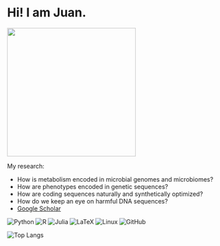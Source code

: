 # Hi! I am Juan.

<img src="https://github.com/juanvillada/juanvillada.github.io/blob/master/img/github_page.png" width="300px">

My research:
- How is metabolism encoded in microbial genomes and microbiomes?
- How are phenotypes encoded in genetic sequences?
- How are coding sequences naturally and synthetically optimized?
- How do we keep an eye on harmful DNA sequences?
- [Google Scholar](https://scholar.google.com/citations?user=T-LwsdoAAAAJ&hl=en)


![Python](https://img.shields.io/badge/python-3670A0?style=for-the-badge&logo=python&logoColor=ffdd54) ![R](https://img.shields.io/badge/r-%23276DC3.svg?style=for-the-badge&logo=r&logoColor=white) ![Julia](https://img.shields.io/badge/-Julia-9558B2?style=for-the-badge&logo=julia&logoColor=white) ![LaTeX](https://img.shields.io/badge/latex-%23008080.svg?style=for-the-badge&logo=latex&logoColor=white) ![Linux](https://img.shields.io/badge/Linux-FCC624?style=for-the-badge&logo=linux&logoColor=black) ![GitHub](https://img.shields.io/badge/github-%23121011.svg?style=for-the-badge&logo=github&logoColor=white)

![Top Langs](https://github-readme-stats.vercel.app/api/top-langs/?username=juanvillada&layout=compact)
